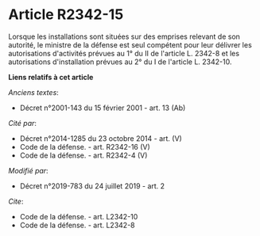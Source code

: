 # Article R2342-15

Lorsque les installations sont situées sur des emprises relevant de son autorité, le ministre de la défense est seul
compétent pour leur délivrer les autorisations d'activités prévues au 1° du II de l'article L. 2342-8 et les autorisations
d'installation prévues au 2° du I de l'article L. 2342-10.

**Liens relatifs à cet article**

_Anciens textes_:

  - Décret n°2001-143 du 15 février 2001 - art. 13 (Ab)

_Cité par_:

  - Décret n°2014-1285 du 23 octobre 2014 - art. (V)
  - Code de la défense. - art. R2342-16 (V)
  - Code de la défense. - art. R2342-4 (V)

_Modifié par_:

  - Décret n°2019-783 du 24 juillet 2019 - art. 2

_Cite_:

  - Code de la défense. - art. L2342-10
  - Code de la défense. - art. L2342-8
